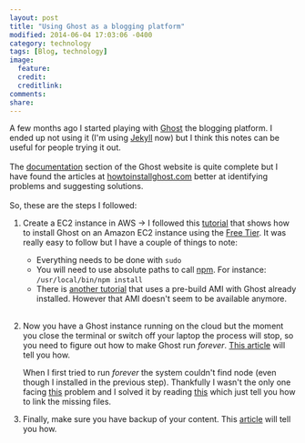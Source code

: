 ```yaml
---
layout: post
title: "Using Ghost as a blogging platform"
modified: 2014-06-04 17:03:06 -0400
category: technology
tags: [Blog, technology]
image:
  feature:
  credit:
  creditlink:
comments:
share:
---
```


A few months ago I started playing with [Ghost](https://ghost.org/) the blogging platform. I ended up not using it (I'm using [Jekyll](http://jekyllrb.com/) now) but I think this notes can be useful for people trying it out.
<br/><br/>
The [documentation](http://docs.ghost.org/) section of the Ghost website is quite complete but I have found the articles at [howtoinstallghost.com](http://www.howtoinstallghost.com/) better at identifying problems and suggesting solutions.
<br/><br/>
So, these are the steps I followed:

1. Create a EC2 instance in AWS -> I followed this [tutorial](http://www.howtoinstallghost.com/how-to-setup-an-amazon-ec2-instance-to-host-ghost-for-free-self-install/) that shows how to install Ghost on an Amazon EC2 instance using the [Free Tier](http://aws.amazon.com/free/). It was really easy to follow but I have a couple of things to note:

    * Everything needs to be done with `sudo`
    * You will need to use absolute paths to call [npm](https://npmjs.org/). For instance: `/usr/local/bin/npm install`
    * There is [another tutorial](http://www.howtoinstallghost.com/how-to-setup-an-amazon-ec2-instance-to-host-ghost-for-free/) that uses a pre-build AMI with Ghost already installed. However that AMI doesn't seem to be available anymore.
<br/><br/>
2. Now you have a Ghost instance running on the cloud but the moment you close the terminal or switch off your laptop the process will stop, so you need to figure out how to make Ghost run _forever_. [This article](http://www.howtoinstallghost.com/how-to-start-ghost-with-forever/) will tell you how.

    When I first tried to run _forever_ the system couldn't find node (even though I installed in the previous step). Thankfully I wasn't the only one facing [this](http://www.howtoinstallghost.com/how-to-start-ghost-with-forever/#comment-216) problem and I solved it by reading [this](http://stackoverflow.com/questions/4976658/on-ec2-sudo-node-command-not-found-but-node-without-sudo-is-ok#answer-5062718) which just tell you how to link the missing files.

3. Finally, make sure you have backup of your content. This [article](https://ghost.org/forum/using-ghost/1067-how-to-backup-ghost-content-data/) will tell you how.
